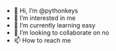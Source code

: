 - 👋 Hi, I’m @pythonkeys
- 👀 I’m interested in me
- 🌱 I’m currently learning easy
- 💞️ I’m looking to collaborate on no
- 📫 How to reach me 

<!---
pythonkeys/pythonkeys is a ✨ special ✨ repository because its `README.md` (this file) appears on your GitHub profile.
You can click the Preview link to take a look at your changes.
--->
